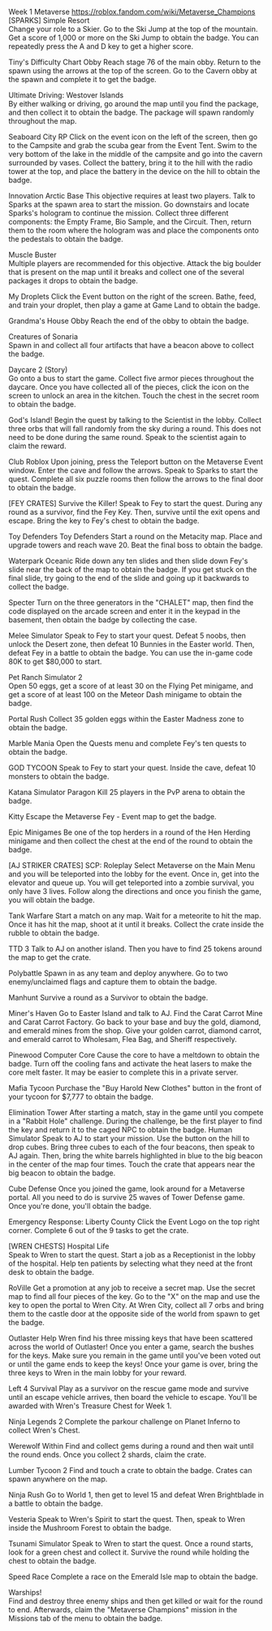 Week 1 Metaverse
https://roblox.fandom.com/wiki/Metaverse_Champions
[SPARKS]
Simple Resort	
Change your role to a Skier. Go to the Ski Jump at the top of the mountain. Get a score of 1,000 or more on the Ski Jump to obtain the badge. You can repeatedly press the A and D key to get a higher score.

Tiny's Difficulty Chart Obby
Reach stage 76 of the main obby. Return to the spawn using the arrows at the top of the screen. Go to the Cavern obby at the spawn and complete it to get the badge.

Ultimate Driving: Westover Islands	
By either walking or driving, go around the map until you find the package, and then collect it to obtain the badge. The package will spawn randomly throughout the map.

Seaboard City RP 
Click on the event icon on the left of the screen, then go to the Campsite and grab the scuba gear from the Event Tent. Swim to the very bottom of the lake in the middle of the campsite and go into the cavern surrounded by vases. Collect the battery, bring it to the hill with the radio tower at the top, and place the battery in the device on the hill to obtain the badge.

Innovation Arctic Base 
This objective requires at least two players. Talk to Sparks at the spawn area to start the mission. Go downstairs and locate Sparks's hologram to continue the mission. Collect three different components: the Empty Frame, Bio Sample, and the Circuit. Then, return them to the room where the hologram was and place the components onto the pedestals to obtain the badge.

Muscle Buster	
Multiple players are recommended for this objective. Attack the big boulder that is present on the map until it breaks and collect one of the several packages it drops to obtain the badge.

My Droplets	
Click the Event button on the right of the screen. Bathe, feed, and train your droplet, then play a game at Game Land to obtain the badge.

Grandma's House Obby
Reach the end of the obby to obtain the badge.

Creatures of Sonaria	
Spawn in and collect all four artifacts that have a beacon above to collect the badge.

Daycare 2 (Story)	
Go onto a bus to start the game. Collect five armor pieces throughout the daycare. Once you have collected all of the pieces, click the icon on the screen to unlock an area in the kitchen. Touch the chest in the secret room to obtain the badge.

God's Island!
Begin the quest by talking to the Scientist in the lobby. Collect three orbs that will fall randomly from the sky during a round. This does not need to be done during the same round. Speak to the scientist again to claim the reward.

Club Roblox
Upon joining, press the Teleport button on the Metaverse Event window. Enter the cave and follow the arrows. Speak to Sparks to start the quest. Complete all six puzzle rooms then follow the arrows to the final door to obtain the badge.

[FEY CRATES]
Survive the Killer!
Speak to Fey to start the quest. During any round as a survivor, find the Fey Key. Then, survive until the exit opens and escape. Bring the key to Fey's chest to obtain the badge.

Toy Defenders
Toy Defenders	Start a round on the Metacity map. Place and upgrade towers and reach wave 20. Beat the final boss to obtain the badge.

Waterpark Oceanic
Ride down any ten slides and then slide down Fey's slide near the back of the map to obtain the badge. If you get stuck on the final slide, try going to the end of the slide and going up it backwards to collect the badge.

Specter
Turn on the three generators in the "CHALET" map, then find the code displayed on the arcade screen and enter it in the keypad in the basement, then obtain the badge by collecting the case.

Melee Simulator
Speak to Fey to start your quest. Defeat 5 noobs, then unlock the Desert zone, then defeat 10 Bunnies in the Easter world. Then, defeat Fey in a battle to obtain the badge. You can use the in-game code 80K to get $80,000 to start.

Pet Ranch Simulator 2	
Open 50 eggs, get a score of at least 30 on the Flying Pet minigame, and get a score of at least 100 on the Meteor Dash minigame to obtain the badge.

Portal Rush
Collect 35 golden eggs within the Easter Madness zone to obtain the badge.

Marble Mania
Open the Quests menu and complete Fey's ten quests to obtain the badge.

GOD TYCOON
Speak to Fey to start your quest. Inside the cave, defeat 10 monsters to obtain the badge.

Katana Simulator
Paragon	Kill 25 players in the PvP arena to obtain the badge.

Kitty
Escape the Metaverse Fey - Event map to get the badge.

Epic Minigames
Be one of the top herders in a round of the Hen Herding minigame and then collect the chest at the end of the round to obtain the badge.

[AJ STRIKER CRATES]
SCP: Roleplay
Select Metaverse on the Main Menu and you will be teleported into the lobby for the event. Once in, get into the elevator and queue up. You will get teleported into a zombie survival, you only have 3 lives. Follow along the directions and once you finish the game, you will obtain the badge.

Tank Warfare
Start a match on any map. Wait for a meteorite to hit the map. Once it has hit the map, shoot at it until it breaks. Collect the crate inside the rubble to obtain the badge.

TTD 3
Talk to AJ on another island. Then you have to find 25 tokens around the map to get the crate.

Polybattle
Spawn in as any team and deploy anywhere. Go to two enemy/unclaimed flags and capture them to obtain the badge.

Manhunt	
Survive a round as a Survivor to obtain the badge.

Miner's Haven
Go to Easter Island and talk to AJ. Find the Carat Carrot Mine and Carat Carrot Factory. Go back to your base and buy the gold, diamond, and emerald mines from the shop. Give your golden carrot, diamond carrot, and emerald carrot to Wholesam, Flea Bag, and Sheriff respectively.

Pinewood Computer Core
Cause the core to have a meltdown to obtain the badge. Turn off the cooling fans and activate the heat lasers to make the core melt faster. It may be easier to complete this in a private server.

Mafia Tycoon
Purchase the "Buy Harold New Clothes" button in the front of your tycoon for $7,777 to obtain the badge.

Elimination Tower
After starting a match, stay in the game until you compete in a "Rabbit Hole" challenge. During the challenge, be the first player to find the key and return it to the caged NPC to obtain the badge.
Human Simulator
Speak to AJ to start your mission. Use the button on the hill to drop cubes. Bring three cubes to each of the four beacons, then speak to AJ again. Then, bring the white barrels highlighted in blue to the big beacon in the center of the map four times. Touch the crate that appears near the big beacon to obtain the badge.

Cube Defense
Once you joined the game, look around for a Metaverse portal. All you need to do is survive 25 waves of Tower Defense game. Once you're done, you'll obtain the badge.

Emergency Response: Liberty County
Click the Event Logo on the top right corner. Complete 6 out of the 9 tasks to get the crate.

[WREN CHESTS]
Hospital Life	
Speak to Wren to start the quest. Start a job as a Receptionist in the lobby of the hospital. Help ten patients by selecting what they need at the front desk to obtain the badge.

RoVille	
Get a promotion at any job to receive a secret map. Use the secret map to find all four pieces of the key. Go to the "X" on the map and use the key to open the portal to Wren City. At Wren City, collect all 7 orbs and bring them to the castle door at the opposite side of the world from spawn to get the badge.

Outlaster
Help Wren find his three missing keys that have been scattered across the world of Outlaster! Once you enter a game, search the bushes for the keys. Make sure you remain in the game until you've been voted out or until the game ends to keep the keys! Once your game is over, bring the three keys to Wren in the main lobby for your reward.

Left 4 Survival	Play as a survivor on the rescue game mode and survive until an escape vehicle arrives, then board the vehicle to escape. You'll be awarded with Wren's Treasure Chest for Week 1.

Ninja Legends 2	
Complete the parkour challenge on Planet Inferno to collect Wren's Chest.

Werewolf Within	
Find and collect gems during a round and then wait until the round ends. Once you collect 2 shards, claim the crate.

Lumber Tycoon 2
Find and touch a crate to obtain the badge. Crates can spawn anywhere on the map.

Ninja Rush
Go to World 1, then get to level 15 and defeat Wren Brightblade in a battle to obtain the badge.

Vesteria
Speak to Wren's Spirit to start the quest. Then, speak to Wren inside the Mushroom Forest to obtain the badge.

Tsunami Simulator
Speak to Wren to start the quest. Once a round starts, look for a green chest and collect it. Survive the round while holding the chest to obtain the badge.

Speed Race
Complete a race on the Emerald Isle map to obtain the badge.

Warships!	
Find and destroy three enemy ships and then get killed or wait for the round to end. Afterwards, claim the "Metaverse Champions" mission in the Missions tab of the menu to obtain the badge.
